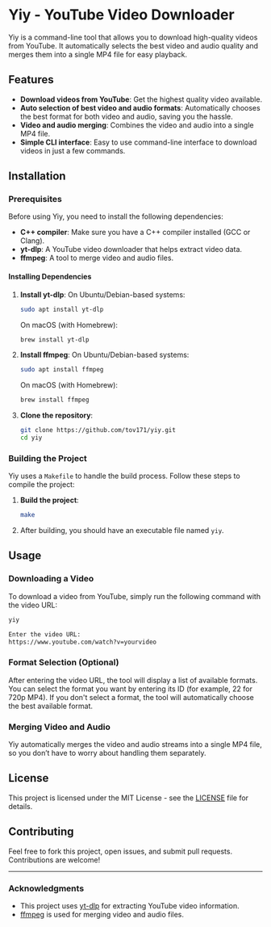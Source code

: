 
# Yiy - YouTube Video Downloader

Yiy is a command-line tool that allows you to download high-quality videos from YouTube. It automatically selects the best video and audio quality and merges them into a single MP4 file for easy playback.

## Features
- **Download videos from YouTube**: Get the highest quality video available.
- **Auto selection of best video and audio formats**: Automatically chooses the best format for both video and audio, saving you the hassle.
- **Video and audio merging**: Combines the video and audio into a single MP4 file.
- **Simple CLI interface**: Easy to use command-line interface to download videos in just a few commands.

## Installation

### Prerequisites
Before using Yiy, you need to install the following dependencies:
- **C++ compiler**: Make sure you have a C++ compiler installed (GCC or Clang).
- **yt-dlp**: A YouTube video downloader that helps extract video data.
- **ffmpeg**: A tool to merge video and audio files.

#### Installing Dependencies

1. **Install yt-dlp**:
   On Ubuntu/Debian-based systems:
   ```bash
   sudo apt install yt-dlp
   ```

   On macOS (with Homebrew):
   ```bash
   brew install yt-dlp
   ```

2. **Install ffmpeg**:
   On Ubuntu/Debian-based systems:
   ```bash
   sudo apt install ffmpeg
   ```

   On macOS (with Homebrew):
   ```bash
   brew install ffmpeg
   ```

3. **Clone the repository**:
   ```bash
   git clone https://github.com/tov171/yiy.git
   cd yiy
   ```

### Building the Project
Yiy uses a `Makefile` to handle the build process. Follow these steps to compile the project:

1. **Build the project**:
   ```bash
   make
   ```

2. After building, you should have an executable file named `yiy`.

## Usage

### Downloading a Video

To download a video from YouTube, simply run the following command with the video URL:

```bash
yiy
```
```bash
Enter the video URL: 
https://www.youtube.com/watch?v=yourvideo
```

### Format Selection (Optional)

After entering the video URL, the tool will display a list of available formats. You can select the format you want by entering its ID (for example, 22 for 720p MP4). If you don't select a format, the tool will automatically choose the best available format.

### Merging Video and Audio

Yiy automatically merges the video and audio streams into a single MP4 file, so you don’t have to worry about handling them separately.

## License

This project is licensed under the MIT License - see the [LICENSE](LICENSE) file for details.

## Contributing

Feel free to fork this project, open issues, and submit pull requests. Contributions are welcome!

---

### **Acknowledgments**

- This project uses [yt-dlp](https://github.com/yt-dlp/yt-dlp) for extracting YouTube video information.
- [ffmpeg](https://ffmpeg.org/) is used for merging video and audio files.
